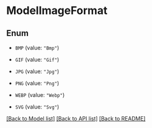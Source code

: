# ModelImageFormat

## Enum


* `BMP` (value: `"Bmp"`)

* `GIF` (value: `"Gif"`)

* `JPG` (value: `"Jpg"`)

* `PNG` (value: `"Png"`)

* `WEBP` (value: `"Webp"`)

* `SVG` (value: `"Svg"`)


[[Back to Model list]](../README.md#documentation-for-models) [[Back to API list]](../README.md#documentation-for-api-endpoints) [[Back to README]](../README.md)


